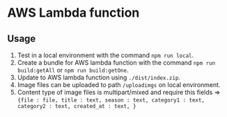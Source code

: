 # AWS Lambda function

## Usage
1. Test in a local environment with the command `npm run local`.
2. Create a bundle for AWS lambda function with the command `npm run build:getAll` or `npm run build:getOne`. 
3. Update to AWS lambda function using `./dist/index.zip`.
4. Image files can be uploaded to path `/uploadimgs` on local environment.
5. Content type of image files is multipart/mixed and require this fields => ```{file : file, title : text, season : text, category1 : text, category2 : text, created_at : text, } ```
